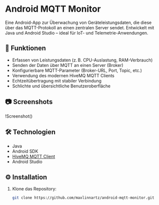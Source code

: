 # Android MQTT Monitor

Eine Android-App zur Überwachung von Geräteleistungsdaten, die diese über das MQTT-Protokoll an einen zentralen Server sendet. Entwickelt mit Java und Android Studio – ideal für IoT- und Telemetrie-Anwendungen.

## 🚀 Funktionen

- Erfassen von Leistungsdaten (z. B. CPU-Auslastung, RAM-Verbrauch)
- Senden der Daten über MQTT an einen Server (Broker)
- Konfigurierbare MQTT-Parameter (Broker-URL, Port, Topic, etc.)
- Verwendung des modernen HiveMQ MQTT Clients
- Echtzeitübertragung mit stabiler Verbindung
- Schlichte und übersichtliche Benutzeroberfläche

## 📷 Screenshots

!Screenshot()

## 🛠️ Technologien

- Java
- Android SDK
- [HiveMQ MQTT Client](https://github.com/hivemq/hivemq-mqtt-client)
- Android Studio

## ⚙️ Installation

1. Klone das Repository:
   ```bash
   git clone https://github.com/maxlinnartz/android-mqtt-monitor.git
